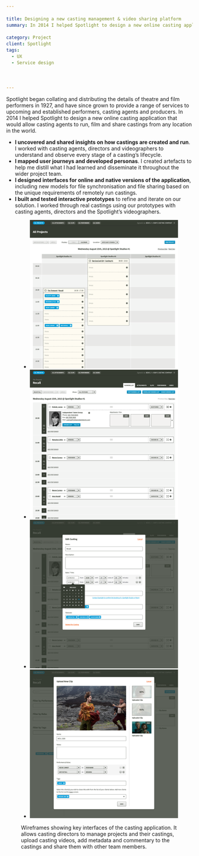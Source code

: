 ```yaml
---

title: Designing a new casting management & video sharing platform
summary: In 2014 I helped Spotlight to design a new online casting application that would allow casting agents to run, film and share castings from any location in the world.

category: Project
client: Spotlight
tags: 
  - UX
  - Service design



---
```


Spotlight began collating and distributing the details of theatre and film performers in 1927, and have since grown to provide a range of services to upcoming and established performers, casting agents and producers. In 2014 I helped Spotlight to design a new online casting application that would allow casting agents to run, film and share castings from any location in the world.

- **I uncovered and shared insights on how castings are created and run**. I worked with casting agents, directors and videographers to understand and observe every stage of a casting’s lifecycle.
- **I mapped user journeys and developed personas**. I created artefacts to help me distill what I had learned and disseminate it throughout the wider project team.
- **I designed interfaces for online and native versions of the application**, including new models for file synchronisation and file sharing based on the unique requirements of remotely run castings.
- **I built and tested interactive prototypes** to refine and iterate on our solution. I worked through real castings using our prototypes with casting agents, directors and the Spotlight’s videographers.

<figure>
  <ul>
    <li>
      <a href="images/post_1_1.png">
        <picture>
          <img alt="Wireframe" src="images/post_1_1.png" title="Wireframe 1 of 4: Calendar view of all current projects and their castings">
        </picture>
      </a>
    </li>
    <li>
      <a href="images/post_1_2.png">
        <picture>
          <img alt="Wireframe" src="images/post_1_2.png" title="Wireframe 2 of 4: Overview of a specific castings">
        </picture>
      </a>
    </li>
    <li>
      <a href="images/post_1_3.png">
        <picture>
          <img alt="Wireframe" src="images/post_1_3.png" title="Wireframe 3 of 4: Editing a casting">
        </picture>
      </a>
    </li>
    <li>
      <a href="images/post_1_4.png">
        <picture>
          <img alt="Wireframe" src="images/post_1_4.png" title="Wireframe 4 of 4: Uploading a new video to an existing casting">
        </picture>
      </a>
    </li>
  </ul>
  <figcaption>Wireframes showing key interfaces of the casting application. It allows casting directors to manage projects and their castings, upload casting videos, add metadata and commentary to the castings and share them with other team members.</figcaption>
</figure>